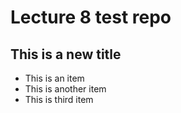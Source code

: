 # Lecture 8 test repo

## This is a new title

 - This is an item
 - This is another item
 - This is third item
